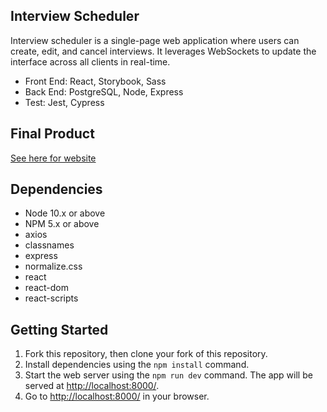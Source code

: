 ## Interview Scheduler

Interview scheduler is a single-page web application where users can create, edit, and cancel interviews. It leverages WebSockets to update the interface across all clients in real-time.

- Front End: React, Storybook, Sass
- Back End: PostgreSQL, Node, Express
- Test: Jest, Cypress

## Final Product

[See here for website](https://project-scheduler-react.herokuapp.com/)

## Dependencies

- Node 10.x or above
- NPM 5.x or above
- axios
- classnames
- express
- normalize.css
- react
- react-dom
- react-scripts

## Getting Started

1. Fork this repository, then clone your fork of this repository.
2. Install dependencies using the `npm install` command.
3. Start the web server using the `npm run dev` command. The app will be served at <http://localhost:8000/>.
4. Go to <http://localhost:8000/> in your browser.
